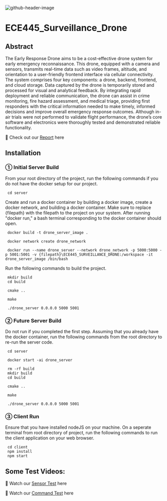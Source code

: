 ![github-header-image](https://github.com/user-attachments/assets/4e651e73-99ea-4827-9356-7bf62af4c347)

# ECE445_Surveillance_Drone

## Abstract

The Early Response Drone aims to be a cost-effective drone system for early emergency reconnaissance. This drone, equipped with a camera and sensors, transmits real-time data such as video frames, altitude, and orientation to a user-friendly frontend interface via cellular connectivity. The system comprises four key components: a drone, backend, frontend, and cloud storage. Data captured by the drone is temporarily stored and processed for visual and analytical feedback. By integrating rapid deployment and reliable communication, the drone can assist in crime monitoring, fire hazard assessment, and medical triage, providing first responders with the critical information needed to make timely, informed decisions and improve overall emergency response outcomes. Although in-air trials were not performed to validate flight performance, the drone’s core software and electronics were thoroughly tested and demonstrated reliable functionality.

🚀 Check out our [Report](https://docs.google.com/document/d/1GGGv41obI-07fPF-_esPq27CqVMIz6DOAviRRR1eaIU/edit?tab=t.0) here

## Installation

### ① Initial Server Build

From your root directory of the project, run the following commands if you do not have the docker setup for our project.

```
 cd server
```

Create and run a docker container by building a docker image, create a docker network, and building a docker container. Make sure to replace {filepath} with the filepath to the project on your system. After running "docker run," a bash terminal corresponding to the docker container should open. 

```
 docker build -t drone_server_image .
```
```
 docker network create drone_network 
```
```
 docker run --name drone_server --network drone_network -p 5000:5000 -p 5001:5001 -v {filepath}\ECE445_SURVEILLANCE_DRONE:/workspace -it drone_server_image /bin/bash
```

Run the following commands to build the project.
```
 mkdir build
 cd build
```
```
 cmake ..
```
```
 make
```
```
 ./drone_server 0.0.0.0 5000 5001
```

### ② Future Server Build

Do not run if you completed the first step. Assuming that you already have the docker container, run the following commands from the root directory to re-run the server code. 
```
 cd server
```
```
 docker start -ai drone_server
```
```
 rm -rf build
 mkdir build
 cd build
```
```
 cmake ..
```
```
 make
```
```
 ./drone_server 0.0.0.0 5000 5001
```

### ③ Client Run

Ensure that you have installed nodeJS on your machine. On a seperate terminal from root directory of project, run the following commands to run the client application on your web browser.

```
 cd client
 npm install
 npm start
```

## Some Test Videos:
📡 Watch our [Sensor Test](https://drive.google.com/file/d/1JHddWSbrLJgTwXRT1GT1PC6u4QnlyP4Z/view?usp=sharing) here

🤖 Watch our [Command Test](https://drive.google.com/file/d/1ZHc8pTtDRF40xnmZzDQPJSrRR4m5kNAQ/view?usp=sharing) here

